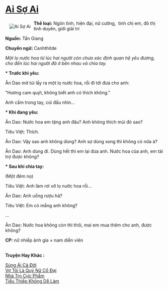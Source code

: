 <a href="https://utruyen.com/truyen/ai-so-ai/20605/" title="Ai Sợ Ai"><h1>Ai Sợ Ai</h1></a><div style="display:table"><img align="right" style="float: left; padding: 10px;" src="https://utruyen.com/images/story/200x260/ai-so-ai.jpg" alt="Ai Sợ Ai"><b>Thể loại:</b> Ngôn tình, hiện đại, nữ cường,  tình chị em, đô thị tình duyên, giới giải trí<p></p><b>Nguồn:</b> Tấn Giang<p></p><b>Chuyển ngữ: </b>Canhthitde<p></p><i>Một lọ nước hoa từ lúc hai người còn chưa xác định quan hệ yêu đương, cho đến lúc hai người đã ở bên nhau và chia tay.</i><p></p><b>* Trước khi yêu:</b><p></p>Ân Dao mở túi lấy ra một lọ nước hoa, rồi đi tới đưa cho anh:<p></p>"Hương cam quýt, không biết anh có thích không."<p></p>Anh cầm trong tay, cúi đầu nhìn...<p></p><b>* Khi đang yêu:</b><p></p>Ân Dao: Nước hoa em tặng anh đâu? Anh không thích mùi đó sao?<p></p>Tiêu Việt: Thích.<p></p>Ân Dao: Vậy sao anh không dùng? Anh sợ dùng xong thì không có nữa à?<p></p>Ân Dao: Anh dùng đi. Dùng hết thì em lại đưa anh. Nước hoa của anh, em tài trợ được không?<p></p><b>* Sau khi chia tay:</b><p></p>(Một đêm nọ)<p></p>Tiêu Việt: Anh làm rơi vỡ lọ nước hoa rồi...<p></p>Ân Dao: Anh uống rượu hả?<p></p>Tiêu Việt: Em có mắng anh không?<p></p>...<p></p>Ân Dao: Nước hoa không còn thì thôi, mai em mua thêm cho anh, được không?<p></p><b>CP:</b> nữ nhiếp ảnh gia × nam diễn viên</div><p><br><b>Truyện Hay Khác :</b></p><a href="https://utruyen.com/truyen/sung-ai-ca-doi/19109/" alt="Sủng Ái Cả Đời">Sủng Ái Cả Đời</a><br/><a href="https://github.com/quanluxury/ngontinhhot/tree/master/truyenhay/19053/" alt="Vợ Tôi Là Quý Nữ Cổ Đại">Vợ Tôi Là Quý Nữ Cổ Đại</a><br/><a href="https://github.com/quanluxury/ngontinhhot/tree/master/truyenhay/14365/" alt="Nhà Trọ Cực Phẩm">Nhà Trọ Cực Phẩm</a><br/><a href="https://github.com/quanluxury/ngontinhhot/tree/master/truyenhay/17272/" alt="Tiểu Thiếp Không Dễ Làm">Tiểu Thiếp Không Dễ Làm</a><br/>